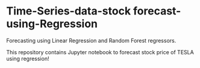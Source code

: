 # Time-Series-data-stock forecast-using-Regression
Forecasting using Linear Regression and Random Forest regressors.

This repository contains Jupyter notebook to forecast stock price of TESLA using regression!
